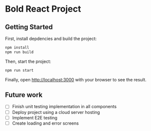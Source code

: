 # Bold React Project

## Getting Started

First, install depdencies and build the project:

```bash
npm install
npm run build
```
Then, start the project:
```bash
npm run start
```
Finally, open [http://localhost:3000](http://localhost:3000) with your browser to see the result.

## Future work
- [ ] Finish unit testing implementation in all components
- [ ] Deploy project using a cloud server hosting
- [ ] Implement E2E testing
- [ ] Create loading and error screens
